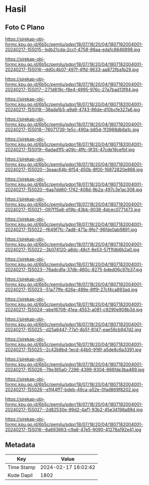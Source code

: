 # Hasil

## Foto C Plano

https://sirekap-obj-formc.kpu.go.id/6b5c/pemilu/pdpr/18/07/18/20/04/1807182004001-20240217-155015--bdb21cda-2ccf-4758-86aa-eda1c8646898.jpg

https://sirekap-obj-formc.kpu.go.id/6b5c/pemilu/pdpr/18/07/18/20/04/1807182004001-20240217-155016--dd0c4b07-497f-4ffd-9633-aa872fba1b29.jpg

https://sirekap-obj-formc.kpu.go.id/6b5c/pemilu/pdpr/18/07/18/20/04/1807182004001-20240217-155017--271d819c-f8e4-4995-976c-27a7bad13f94.jpg

https://sirekap-obj-formc.kpu.go.id/6b5c/pemilu/pdpr/18/07/18/20/04/1807182004001-20240217-155018--38ada1b5-a9a9-4743-86de-d10bcfe327a6.jpg

https://sirekap-obj-formc.kpu.go.id/6b5c/pemilu/pdpr/18/07/18/20/04/1807182004001-20240217-155018--76071739-1e5c-490a-b85d-1f3968db6a1c.jpg

https://sirekap-obj-formc.kpu.go.id/6b5c/pemilu/pdpr/18/07/18/20/04/1807182004001-20240217-155019--6adad1f5-a09c-4ffc-9f35-47cde18cefbf.jpg

https://sirekap-obj-formc.kpu.go.id/6b5c/pemilu/pdpr/18/07/18/20/04/1807182004001-20240217-155020--3eaac64b-6f54-450b-8f00-16872820e866.jpg

https://sirekap-obj-formc.kpu.go.id/6b5c/pemilu/pdpr/18/07/18/20/04/1807182004001-20240217-155020--6aa7dd60-1742-408d-9b2a-497c3e1ac308.jpg

https://sirekap-obj-formc.kpu.go.id/6b5c/pemilu/pdpr/18/07/18/20/04/1807182004001-20240217-155021--097f15a8-d19b-43bb-9038-4dcec0771473.jpg

https://sirekap-obj-formc.kpu.go.id/6b5c/pemilu/pdpr/18/07/18/20/04/1807182004001-20240217-155022--f649f7fc-7ad8-471a-9fe7-96fde0ab9891.jpg

https://sirekap-obj-formc.kpu.go.id/6b5c/pemilu/pdpr/18/07/18/20/04/1807182004001-20240217-155022--3b074120-a8dc-48cf-8e53-57f1fdb6b2a0.jpg

https://sirekap-obj-formc.kpu.go.id/6b5c/pemilu/pdpr/18/07/18/20/04/1807182004001-20240217-155023--76adcdfa-37db-460c-8275-bded06c97b37.jpg

https://sirekap-obj-formc.kpu.go.id/6b5c/pemilu/pdpr/18/07/18/20/04/1807182004001-20240217-155023--51a77ffe-826e-489e-8ff9-27cf4ca893ad.jpg

https://sirekap-obj-formc.kpu.go.id/6b5c/pemilu/pdpr/18/07/18/20/04/1807182004001-20240217-155024--abe16708-41ea-4553-a081-c9290e908b3d.jpg

https://sirekap-obj-formc.kpu.go.id/6b5c/pemilu/pdpr/18/07/18/20/04/1807182004001-20240217-155025--d25a6447-77a1-4b51-8147-eae59cb947d2.jpg

https://sirekap-obj-formc.kpu.go.id/6b5c/pemilu/pdpr/18/07/18/20/04/1807182004001-20240217-155025--2c42b8bd-1ecd-44b0-916f-a5de8c6a3391.jpg

https://sirekap-obj-formc.kpu.go.id/6b5c/pemilu/pdpr/18/07/18/20/04/1807182004001-20240217-155026--78e365a0-7296-4399-9304-866fde3ba489.jpg

https://sirekap-obj-formc.kpu.go.id/6b5c/pemilu/pdpr/18/07/18/20/04/1807182004001-20240217-155026--e1f44ff7-bdeb-49ca-a52e-0fad869f8202.jpg

https://sirekap-obj-formc.kpu.go.id/6b5c/pemilu/pdpr/18/07/18/20/04/1807182004001-20240217-155027--2d82530e-99d2-4af1-93b2-45e34198a89d.jpg

https://sirekap-obj-formc.kpu.go.id/6b5c/pemilu/pdpr/18/07/18/20/04/1807182004001-20240217-155016--8a693663-c9a8-47e5-9090-41278a192e41.jpg


## Metadata

| Key        | Value               |
| ---------- | ------------------- |
| Time Stamp | 2024-02-17 16:02:42 |
| Kode Dapil | 1802                |



